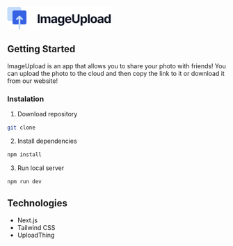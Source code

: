![logo](/public/logo.svg)

## Getting Started

ImageUpload is an app that allows you to share your photo with friends! You can upload the photo to the cloud and then copy the link to it or download it from our website!

### Instalation

1. Download repository

```bash
git clone
```

2. Install dependencies

```bash
npm install
```

3. Run local server

```bash
npm run dev
```

## Technologies

- Next.js
- Tailwind CSS
- UploadThing
